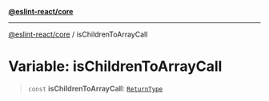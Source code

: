 [**@eslint-react/core**](../README.md)

***

[@eslint-react/core](../README.md) / isChildrenToArrayCall

# Variable: isChildrenToArrayCall

> `const` **isChildrenToArrayCall**: [`ReturnType`](../@eslint-react/namespaces/isReactAPI/type-aliases/ReturnType.md)
